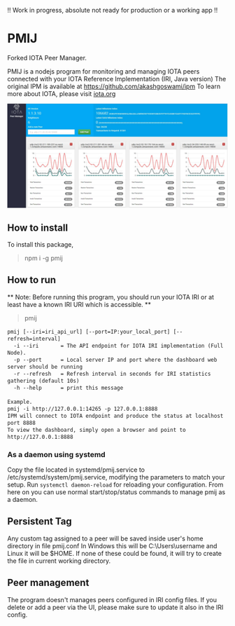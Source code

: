!! Work in progress, absolute not ready for production or a working app !!
# PMIJ
Forked IOTA Peer Manager.

PMIJ is a nodejs program for monitoring and managing IOTA peers connected with your IOTA Reference Implementation (IRI, Java version)
The original IPM is available at https://github.com/akashgoswami/ipm
To learn more about IOTA, please visit [iota.org](https://iota.org)


![pmij snapshot](/public/img/ipm.jpg)

## How to install

To install this package,

> npm i -g pmij

## How to run

** Note: Before running this program, you should run your IOTA IRI or at least have a known IRI URI which is accessible. **

> pmij

```
pmij [--iri=iri_api_url] [--port=IP:your_local_port] [--refresh=interval]
  -i --iri       = The API endpoint for IOTA IRI implementation (Full Node).
  -p --port      = Local server IP and port where the dashboard web server should be running
  -r --refresh   = Refresh interval in seconds for IRI statistics gathering (default 10s)
  -h --help      = print this message

Example.
pmij -i http://127.0.0.1:14265 -p 127.0.0.1:8888
IPM will connect to IOTA endpoint and produce the status at localhost port 8888
To view the dashboard, simply open a browser and point to http://127.0.0.1:8888

```

### As a daemon using systemd
Copy the file located in systemd/pmij.service to /etc/systemd/system/pmij.service, modifying the parameters to match your setup.
Run `systemctl daemon-reload` for reloading your configuration. From here on you can use normal start/stop/status commands to manage pmij as a daemon.

## Persistent Tag

Any custom tag assigned to a peer will be saved inside user's home directory in file pmij.conf
In Windows this will be C:\Users\username and Linux it will be $HOME. If none of these could be found, it will try to create the file in current working directory.

## Peer management
The program doesn't manages peers configured in IRI config files. If you delete or add a peer via the UI, please make sure to update it also in the IRI config.
